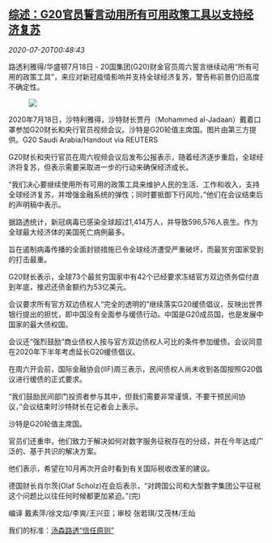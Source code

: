 <!--1595206541000-->
[综述：G20官员誓言动用所有可用政策工具以支持经济复苏](https://cn.reuters.com/article/g20-statement-joint-0718-sat-idCNKCS24L01W)
------

<div><i>2020-07-20T00:48:43</i></div><div class="StandardArticleBody_body"><p>路透利雅得/华盛顿7月18日 - 20国集团(G20)财金官员周六誓言继续动用“所有可用的政策工具”，来应对新冠疫情影响并支持全球经济复苏，警告称前景仍旧高度不确定性。 </p><div class="PrimaryAsset_container"><div class="Image_container" tabindex="-1"><figure class="Image_zoom" style="padding-bottom:"><div class="LazyImage_container LazyImage_dark" style="background-image:none"><img src="//s4.reutersmedia.net/resources/r/?m=02&amp;d=20200720&amp;t=2&amp;i=1526346641&amp;r=LYNXNPEG6J00Y&amp;w=600" aria-label="2020年7月18日，沙特利雅得，沙特财长贾丹（Mohammed al-Jadaan）戴着口罩参加G20财长和央行官员视频会议。沙特是G20轮值主席国。图片由第三方提供。G20 Saudi Arabia/Handout via REUTERS "/><div class="LazyImage_image LazyImage_fallback" style="background-image:url(//s4.reutersmedia.net/resources/r/?m=02&amp;d=20200720&amp;t=2&amp;i=1526346641&amp;r=LYNXNPEG6J00Y&amp;w=600);background-position:center center;background-color:inherit"></div></div><div class="Image_expand-button" aria-label="Expand Image Slideshow" role="button" tabindex="0"></div></figure><figcaption><div class="Image_caption"><span>2020年7月18日，沙特利雅得，沙特财长贾丹（Mohammed al-Jadaan）戴着口罩参加G20财长和央行官员视频会议。沙特是G20轮值主席国。图片由第三方提供。G20 Saudi Arabia/Handout via REUTERS </span></div></figcaption></div></div><p>G20财长和央行官员在周六视频会议后发布公报表示，随着经济逐步重启，全球经济将复苏，但表示需要采取进一步的行动来确保经济成长。 </p><p>“我们决心要继续使用所有可用的政策工具来维护人民的生活、工作和收入，支持全球经济复苏，并增强金融系统的弹性；同时要抵御下行风险，”他们在会议结束后的声明稿中表示。 </p><p>据路透统计，新冠病毒已感染全球超过1,414万人，并导致596,576​人丧生。作为全球最大经济体的美国死亡病例最多。 </p><p>旨在遏制病毒传播的全面封锁措施已令全球经济遭受严重破坏，而最贫穷国家受到的打击最重。 </p><p>G20财长表示，全球73个最贫穷国家中有42个已经要求冻结官方双边债务偿付直到年底，推迟还债金额约为53亿美元。 </p><p>会议要求所有官方双边债权人“完全的透明的”继续落实G20缓债倡议，反映出世界银行提出的担忧，即中国没有全面参与缓债行动。中国是G20成员国，也是发展中国家的最大债权国。 </p><p>会议还“强烈鼓励”商业债权人按与官方双边债权人可比的条件参加缓债。会议同意在2020年下半年考虑延长G20缓债倡议。 </p><p>在周六开会前，国际金融协会(IIF)周三表示，民间债权人尚未收到各国按照G20倡议进行缓债的正式要求。 </p><p>“我们鼓励民间部门投资者参与其中，但我们需要非常谨慎，不要干预民间协议，”会议结束时沙特财长在记者会上表示。 </p><p>沙特是G20轮值主席国。 </p><p>官员们还重申，他们致力于解决如何对数字服务征税存在的分歧，并在今年达成广泛的、基于共识的解决方案。 </p><p>他们表示，希望在10月再次开会时看到有关国际税收改革的建议。 </p><p>德国财长肖尔茨(Olaf Scholz)在会后表示，“对跨国公司和大型数字集团公平征税这个问题比以往任何时候都更加紧迫。”(完) </p><div class="Attribution_container"><div class="Attribution_attribution"><p class="Attribution_content">编译 戴素萍/徐文焰/李爽/王兴亚；审校 张若琪/艾茂林/王灿 </p></div></div><div class="StandardArticleBody_trustBadgeContainer"><span class="StandardArticleBody_trustBadgeTitle">我们的标准：</span><span class="trustBadgeUrl"><a href="https://www.thomsonreuters.cn/content/dam/openweb/documents/pdf/china/brochures/about-us-1.pdf">汤森路透“信任原则”</a></span></div></div>
